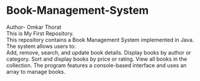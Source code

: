 # Book-Management-System
Author- Omkar Thorat
<br>
This is My First Repository. 
<br>
This repository contains a Book Management System implemented in Java. 
<br>
The system allows users to:
<br>
Add, remove, search, and update book details.
Display books by author or category.
Sort and display books by price or rating.
View all books in the collection.
The program features a console-based interface and uses an array to manage books.
